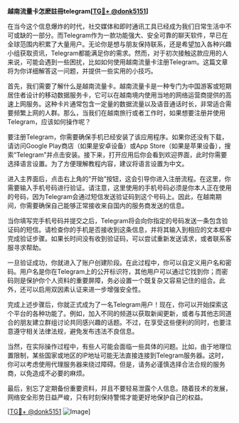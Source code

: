 **越南流量卡怎麽註冊telegram[[TG💪+ @donk5151](https://t.me/s/donk5151)]**

在当今这个信息爆炸的时代，社交媒体和即时通讯工具已经成为我们日常生活中不可或缺的一部分。而Telegram作为一款功能强大、安全可靠的聊天软件，早已在全球范围内积累了大量用户。无论你是想与朋友保持联系，还是希望加入各种兴趣小组获取资讯，Telegram都能满足你的需求。然而，对于初次接触这款应用的人来说，可能会遇到一些困扰，比如如何使用越南流量卡注册Telegram。这篇文章将为你详细解答这一问题，并提供一些实用的小技巧。

首先，我们需要了解什么是越南流量卡。越南流量卡是一种专门为中国游客或短期居住者设计的移动数据服务卡，它可以在越南境内使用当地的网络运营商提供的高速上网服务。这种卡片通常包含一定量的数据流量以及语音通话时长，非常适合需要频繁上网的人群。那么，当我们在越南旅行或者工作时，如果想要注册并使用Telegram，应该如何操作呢？

要注册Telegram，你需要确保手机已经安装了该应用程序。如果你还没有下载，请访问Google Play商店（如果是安卓设备）或App Store（如果是苹果设备），搜索“Telegram”并点击安装。接下来，打开应用后你会看到欢迎界面，此时你需要选择语言设置。为了方便理解教程内容，建议将语言设置为中文。

进入主界面后，点击右上角的“开始”按钮，这会引导你进入注册流程。在这里，你需要输入手机号码进行验证。请注意，这里使用的手机号码必须是你本人正在使用的号码，因为Telegram会通过短信发送验证码到这个号码上。因此，在越南期间，你需要确保自己能够正常接收来自国内的服务商发送的信息。

当你填写完手机号码并提交之后，Telegram将会向你指定的号码发送一条包含验证码的短信。请检查你的手机是否接收到这条信息，并将其输入到相应的文本框中完成验证步骤。如果长时间没有收到验证码，可以尝试重新发送请求，或者联系客服寻求帮助。

一旦验证成功，你就进入了账户创建阶段。在此过程中，你可以自定义用户名和密码。用户名是你在Telegram上的公开标识符，其他用户可以通过它找到你；而密码则是保护你个人资料的重要屏障，务必设置一个既复杂又容易记住的组合。此外，还可以启用双因素认证来进一步增强安全性。

完成上述步骤后，你就正式成为了一名Telegram用户！现在，你可以开始探索这个平台的各种功能了。例如，加入不同的频道以获取新闻更新，或者与其他志同道合的朋友建立群组讨论共同感兴趣的话题。不过，在享受这些便利的同时，也要注意遵守相关法律法规，避免发布违法不良信息。

当然，在实际操作过程中，有些人可能会面临一些具体的问题。比如，由于地理位置限制，某些国家或地区的IP地址可能无法直接连接到Telegram服务器。这时，你可以考虑使用代理服务器来绕过障碍。但是，请务必谨慎选择合法合规的服务商，以免造成不必要的麻烦。

最后，别忘了定期备份重要资料，并且不要轻易泄露个人信息。随着技术的发展，网络安全形势日益严峻，只有时刻保持警惕才能更好地保护自己的权益。

[[TG💪+ @donk5151](https://t.me/s/donk5151) ![Image](https://i.postimg.cc/rwNCRYN7/Snipaste-2025-04-30-17-27-05.png)]
